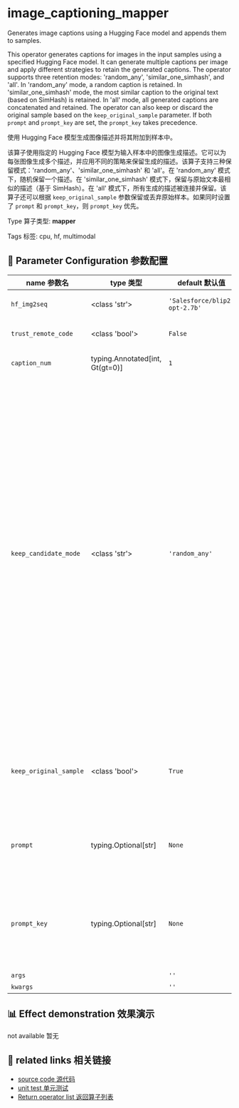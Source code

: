 # image_captioning_mapper

Generates image captions using a Hugging Face model and appends them to samples.

This operator generates captions for images in the input samples using a specified Hugging Face model. It can generate multiple captions per image and apply different strategies to retain the generated captions. The operator supports three retention modes: 'random_any', 'similar_one_simhash', and 'all'. In 'random_any' mode, a random caption is retained. In 'similar_one_simhash' mode, the most similar caption to the original text (based on SimHash) is retained. In 'all' mode, all generated captions are concatenated and retained. The operator can also keep or discard the original sample based on the `keep_original_sample` parameter. If both `prompt` and `prompt_key` are set, the `prompt_key` takes precedence.

使用 Hugging Face 模型生成图像描述并将其附加到样本中。

该算子使用指定的 Hugging Face 模型为输入样本中的图像生成描述。它可以为每张图像生成多个描述，并应用不同的策略来保留生成的描述。该算子支持三种保留模式：'random_any'、'similar_one_simhash' 和 'all'。在 'random_any' 模式下，随机保留一个描述。在 'similar_one_simhash' 模式下，保留与原始文本最相似的描述（基于 SimHash）。在 'all' 模式下，所有生成的描述被连接并保留。该算子还可以根据 `keep_original_sample` 参数保留或丢弃原始样本。如果同时设置了 `prompt` 和 `prompt_key`，则 `prompt_key` 优先。

Type 算子类型: **mapper**

Tags 标签: cpu, hf, multimodal

## 🔧 Parameter Configuration 参数配置
| name 参数名 | type 类型 | default 默认值 | desc 说明 |
|--------|------|--------|------|
| `hf_img2seq` | <class 'str'> | `'Salesforce/blip2-opt-2.7b'` | model name on huggingface to generate caption |
| `trust_remote_code` | <class 'bool'> | `False` | whether to trust the remote code of HF models. |
| `caption_num` | typing.Annotated[int, Gt(gt=0)] | `1` | how many candidate captions to generate for each image |
| `keep_candidate_mode` | <class 'str'> | `'random_any'` | retain strategy for the generated $caption_num$ candidates.      'random_any': Retain the random one from generated captions      'similar_one_simhash': Retain the generated one that is most         similar to the original caption      'all': Retain all generated captions by concatenation  Note:     This is a batched_OP, whose input and output type are     both list. Suppose there are $N$ list of input samples, whose batch     size is $b$, and denote caption_num as $M$.     The number of total samples after generation is $2Nb$ when     keep_original_sample is True and $Nb$ when keep_original_sample is     False. For 'random_any' and 'similar_one_simhash' mode,     it's $(1+M)Nb$ for 'all' mode when keep_original_sample is True     and $MNb$ when keep_original_sample is False. |
| `keep_original_sample` | <class 'bool'> | `True` | whether to keep the original sample. If it's set to False, there will be only generated captions in the final datasets and the original captions will be removed. It's True in default. |
| `prompt` | typing.Optional[str] | `None` | a string prompt to guide the generation of blip2 model for all samples globally. It's None in default, which means no prompt provided. |
| `prompt_key` | typing.Optional[str] | `None` | the key name of fields in samples to store prompts for each sample. It's used for set different prompts for different samples. If it's none, use prompt in parameter "prompt". It's None in default. |
| `args` |  | `''` | extra args |
| `kwargs` |  | `''` | extra args |

## 📊 Effect demonstration 效果演示
not available 暂无

## 🔗 related links 相关链接
- [source code 源代码](../../../data_juicer/ops/mapper/image_captioning_mapper.py)
- [unit test 单元测试](../../../tests/ops/mapper/test_image_captioning_mapper.py)
- [Return operator list 返回算子列表](../../Operators.md)